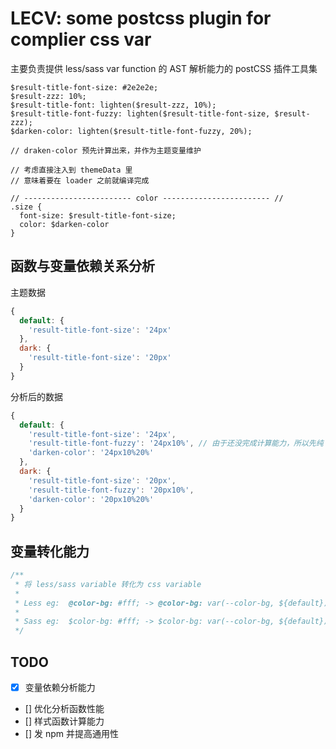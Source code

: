 # LECV: some postcss plugin for complier css var

主要负责提供 less/sass var function 的 AST 解析能力的 postCSS 插件工具集

```less
$result-title-font-size: #2e2e2e;
$result-zzz: 10%;
$result-title-font: lighten($result-zzz, 10%);
$result-title-font-fuzzy: lighten($result-title-font-size, $result-zzz);
$darken-color: lighten($result-title-font-fuzzy, 20%);

// draken-color 预先计算出来，并作为主题变量维护

// 考虑直接注入到 themeData 里
// 意味着要在 loader 之前就编译完成

// ------------------------ color ------------------------ //
.size {
  font-size: $result-title-font-size;
  color: $darken-color
}
```

## 函数与变量依赖关系分析

主题数据
```js
{
  default: { 
    'result-title-font-size': '24px' 
  }, 
  dark: { 
    'result-title-font-size': '20px' 
  }
}
```

分析后的数据
```js
{
  default: {
    'result-title-font-size': '24px',
    'result-title-font-fuzzy': '24px10%', // 由于还没完成计算能力，所以先纯 ++
    'darken-color': '24px10%20%'
  },
  dark: {
    'result-title-font-size': '20px',
    'result-title-font-fuzzy': '20px10%',
    'darken-color': '20px10%20%'
  }
}
```

## 变量转化能力

```js
/**
 * 将 less/sass variable 转化为 css variable
 * 
 * Less eg:  @color-bg: #fff; -> @color-bg: var(--color-bg, ${default});
 * 
 * Sass eg:  $color-bg: #fff; -> $color-bg: var(--color-bg, ${default});
 */
```

## TODO
- [x] 变量依赖分析能力
- [] 优化分析函数性能
- [] 样式函数计算能力
- [] 发 npm 并提高通用性
